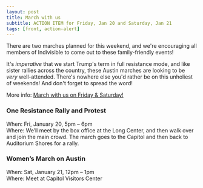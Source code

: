 ```yaml
---
layout: post
title: March with us
subtitle: ACTION ITEM for Friday, Jan 20 and Saturday, Jan 21
tags: [front, action-alert]
---
```


There are two marches planned for this weekend, and we're encouraging all members of Indivisible to come out to these family-friendly events!

It's *imperative* that we start Trump's term in full resistance mode, and like sister rallies across the country, these Austin marches are looking to be *very* well-attended. There's nowhere else you'd rather be on this unholiest of weekends! And don't forget to spread the word!

More info: [March with us on Friday & Saturday!](http://www.indivisibleaustin.com/2017/01/17/march-with-us-on-friday-saturday/)

### One Resistance Rally and Protest

When: Fri, January 20, 5pm – 6pm<br />
Where: We’ll meet by the box office at the Long Center, and then walk over and join the main crowd. The march goes to the Capitol and then back to Auditorium Shores for a rally.

### Women’s March on Austin

When: Sat, January 21, 12pm – 1pm<br />
Where: Meet at Capitol Visitors Center

